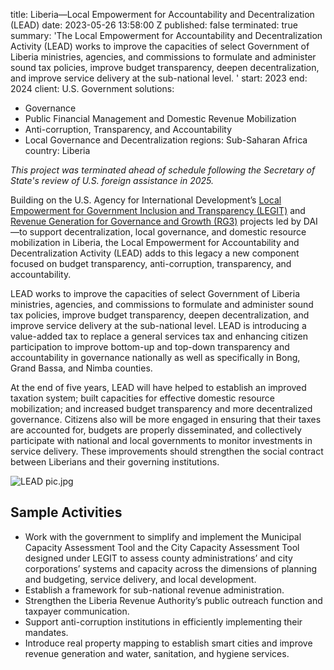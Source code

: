 
title: Liberia—Local Empowerment for Accountability and Decentralization (LEAD)
date: 2023-05-26 13:58:00 Z
published: false
terminated: true
summary: 'The Local Empowerment for Accountability and Decentralization Activity (LEAD)
  works to improve the capacities of select Government of Liberia ministries, agencies,
  and commissions to formulate and administer sound tax policies, improve budget transparency,
  deepen decentralization, and improve service delivery at the sub-national level. '
start: 2023
end: 2024
client: U.S. Government
solutions:
- Governance
- Public Financial Management and Domestic Revenue Mobilization
- Anti-corruption, Transparency, and Accountability
- Local Governance and Decentralization
regions: Sub-Saharan Africa
country: Liberia


<aside><em>This project was terminated ahead of schedule following the Secretary of State's review of U.S. foreign assistance in 2025.</em></aside>

Building on the U.S. Agency for International Development’s [Local Empowerment for Government Inclusion and Transparency (LEGIT)](https://www.dai.com/our-work/projects/liberia-local-empowerment-government-inclusion-and-transparency-legit) and [Revenue Generation for Governance and Growth (RG3)](https://www.dai.com/our-work/projects/liberia-revenue-generation-governance-and-growth-rg3) projects led by DAI—to support decentralization, local governance, and domestic resource mobilization in Liberia, the Local Empowerment for Accountability and Decentralization Activity (LEAD) adds to this legacy a new component focused on budget transparency, anti-corruption, transparency, and accountability.

LEAD works to improve the capacities of select Government of Liberia ministries, agencies, and commissions to formulate and administer sound tax policies, improve budget transparency, deepen decentralization, and improve service delivery at the sub-national level. LEAD is introducing a value-added tax to replace a general services tax and enhancing citizen participation to improve bottom-up and top-down transparency and accountability in governance nationally as well as specifically in Bong, Grand Bassa, and Nimba counties.

At the end of five years, LEAD will have helped to establish an improved taxation system; built capacities for effective domestic resource mobilization; and increased budget transparency and more decentralized governance. Citizens also will be more engaged in ensuring that their taxes are accounted for, budgets are properly disseminated, and collectively participate with national and local governments to monitor investments in service delivery. These improvements should strengthen the social contract between Liberians and their governing institutions.

![LEAD pic.jpg](/uploads/LEAD%20pic.jpg)

## Sample Activities

* Work with the government to simplify and implement the Municipal Capacity Assessment Tool and the City Capacity Assessment Tool designed under LEGIT
to assess county administrations’ and city corporations’ systems and capacity across the dimensions of planning and budgeting, service delivery, and local development.
* Establish a framework for sub-national revenue administration.
* Strengthen the Liberia Revenue Authority’s public outreach function and taxpayer communication.
* Support anti-corruption institutions in efficiently implementing their mandates.
* Introduce real property mapping to establish smart cities and improve revenue generation and water, sanitation, and hygiene services.
